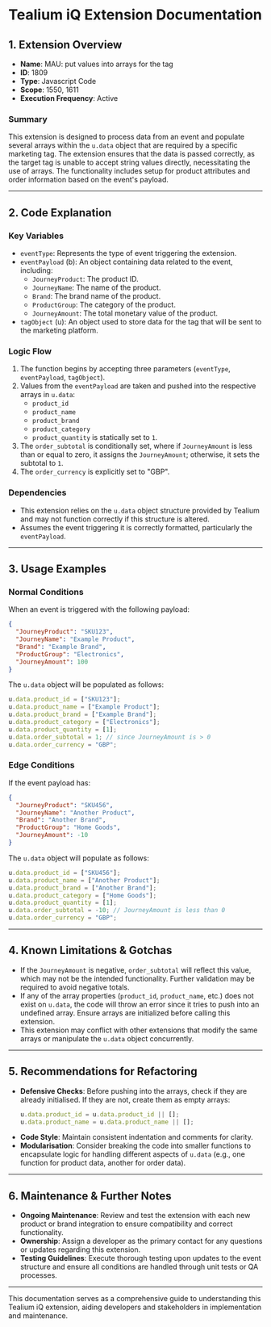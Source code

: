 # Tealium iQ Extension Documentation

## 1. Extension Overview

- **Name**: MAU: put values into arrays for the tag
- **ID**: 1809
- **Type**: Javascript Code
- **Scope**: 1550, 1611
- **Execution Frequency**: Active

### Summary
This extension is designed to process data from an event and populate several arrays within the `u.data` object that are required by a specific marketing tag. The extension ensures that the data is passed correctly, as the target tag is unable to accept string values directly, necessitating the use of arrays. The functionality includes setup for product attributes and order information based on the event's payload.

---

## 2. Code Explanation

### Key Variables
- `eventType`: Represents the type of event triggering the extension.
- `eventPayload` (b): An object containing data related to the event, including:
  - `JourneyProduct`: The product ID.
  - `JourneyName`: The name of the product.
  - `Brand`: The brand name of the product.
  - `ProductGroup`: The category of the product.
  - `JourneyAmount`: The total monetary value of the product.
- `tagObject` (u): An object used to store data for the tag that will be sent to the marketing platform.

### Logic Flow
1. The function begins by accepting three parameters (`eventType`, `eventPayload`, `tagObject`).
2. Values from the `eventPayload` are taken and pushed into the respective arrays in `u.data`:
   - `product_id`
   - `product_name`
   - `product_brand`
   - `product_category`
   - `product_quantity` is statically set to `1`.
3. The `order_subtotal` is conditionally set, where if `JourneyAmount` is less than or equal to zero, it assigns the `JourneyAmount`; otherwise, it sets the subtotal to `1`.
4. The `order_currency` is explicitly set to "GBP".

### Dependencies
- This extension relies on the `u.data` object structure provided by Tealium and may not function correctly if this structure is altered.
- Assumes the event triggering it is correctly formatted, particularly the `eventPayload`.

---

## 3. Usage Examples

### Normal Conditions
When an event is triggered with the following payload:
```json
{
  "JourneyProduct": "SKU123",
  "JourneyName": "Example Product",
  "Brand": "Example Brand",
  "ProductGroup": "Electronics",
  "JourneyAmount": 100
}
```
The `u.data` object will be populated as follows:
```javascript
u.data.product_id = ["SKU123"];
u.data.product_name = ["Example Product"];
u.data.product_brand = ["Example Brand"];
u.data.product_category = ["Electronics"];
u.data.product_quantity = [1];
u.data.order_subtotal = 1; // since JourneyAmount is > 0
u.data.order_currency = "GBP";
```

### Edge Conditions
If the event payload has:
```json
{
  "JourneyProduct": "SKU456",
  "JourneyName": "Another Product",
  "Brand": "Another Brand",
  "ProductGroup": "Home Goods",
  "JourneyAmount": -10
}
```
The `u.data` object will populate as follows:
```javascript
u.data.product_id = ["SKU456"];
u.data.product_name = ["Another Product"];
u.data.product_brand = ["Another Brand"];
u.data.product_category = ["Home Goods"];
u.data.product_quantity = [1];
u.data.order_subtotal = -10; // JourneyAmount is less than 0
u.data.order_currency = "GBP";
```

---

## 4. Known Limitations & Gotchas

- If the `JourneyAmount` is negative, `order_subtotal` will reflect this value, which may not be the intended functionality. Further validation may be required to avoid negative totals.
- If any of the array properties (`product_id`, `product_name`, etc.) does not exist on `u.data`, the code will throw an error since it tries to push into an undefined array. Ensure arrays are initialized before calling this extension.
- This extension may conflict with other extensions that modify the same arrays or manipulate the `u.data` object concurrently.

---

## 5. Recommendations for Refactoring

- **Defensive Checks**: Before pushing into the arrays, check if they are already initialised. If they are not, create them as empty arrays:
  ```javascript
  u.data.product_id = u.data.product_id || [];
  u.data.product_name = u.data.product_name || [];
  ```
- **Code Style**: Maintain consistent indentation and comments for clarity.
- **Modularisation**: Consider breaking the code into smaller functions to encapsulate logic for handling different aspects of `u.data` (e.g., one function for product data, another for order data).

---

## 6. Maintenance & Further Notes

- **Ongoing Maintenance**: Review and test the extension with each new product or brand integration to ensure compatibility and correct functionality.
- **Ownership**: Assign a developer as the primary contact for any questions or updates regarding this extension.
- **Testing Guidelines**: Execute thorough testing upon updates to the event structure and ensure all conditions are handled through unit tests or QA processes.

--- 

This documentation serves as a comprehensive guide to understanding this Tealium iQ extension, aiding developers and stakeholders in implementation and maintenance.